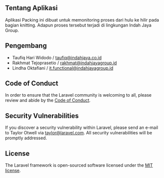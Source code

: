 ## Tentang Aplikasi

Aplikasi Packing ini dibuat untuk memonitoring proses dari hulu ke hilir pada bagian knitting. Adapun proses tersebut terjadi di lingkungan Indah Jaya Group.

## Pengembang

- Taufiq Hari Widodo / taufiq@indahjaya.co.id
- Rakhmat Tejoprasetio / rakhmat@indahjayagroup.id
- Lindha Oktafiani / it.functional@indahjayagroup.id

## Code of Conduct

In order to ensure that the Laravel community is welcoming to all, please review and abide by the [Code of Conduct](https://laravel.com/docs/contributions#code-of-conduct).

## Security Vulnerabilities

If you discover a security vulnerability within Laravel, please send an e-mail to Taylor Otwell via [taylor@laravel.com](mailto:taylor@laravel.com). All security vulnerabilities will be promptly addressed.

## License

The Laravel framework is open-sourced software licensed under the [MIT license](https://opensource.org/licenses/MIT).
